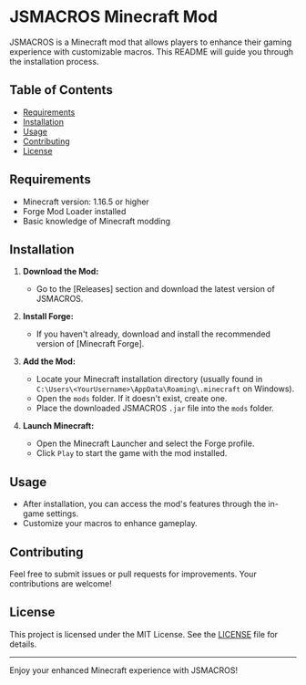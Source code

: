 # JSMACROS Minecraft Mod

JSMACROS is a Minecraft mod that allows players to enhance their gaming experience with customizable macros. This README will guide you through the installation process.

## Table of Contents

- [Requirements](#requirements)
- [Installation](#installation)
- [Usage](#usage)
- [Contributing](#contributing)
- [License](#license)

## Requirements

- Minecraft version: 1.16.5 or higher
- Forge Mod Loader installed
- Basic knowledge of Minecraft modding

## Installation

1. **Download the Mod:**
   - Go to the [Releases] section and download the latest version of JSMACROS.

2. **Install Forge:**
   - If you haven't already, download and install the recommended version of [Minecraft Forge].

3. **Add the Mod:**
   - Locate your Minecraft installation directory (usually found in `C:\Users\<YourUsername>\AppData\Roaming\.minecraft` on Windows).
   - Open the `mods` folder. If it doesn't exist, create one.
   - Place the downloaded JSMACROS `.jar` file into the `mods` folder.

4. **Launch Minecraft:**
   - Open the Minecraft Launcher and select the Forge profile.
   - Click `Play` to start the game with the mod installed.

## Usage

- After installation, you can access the mod's features through the in-game settings.
- Customize your macros to enhance gameplay.

## Contributing

Feel free to submit issues or pull requests for improvements. Your contributions are welcome!

## License

This project is licensed under the MIT License. See the [LICENSE](LICENSE) file for details.

---

Enjoy your enhanced Minecraft experience with JSMACROS!
